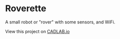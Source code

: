 # Roverette

A small robot or "rover" with some sensors, and WiFi.

View this project on [CADLAB.io](https://cadlab.io/project/23693)